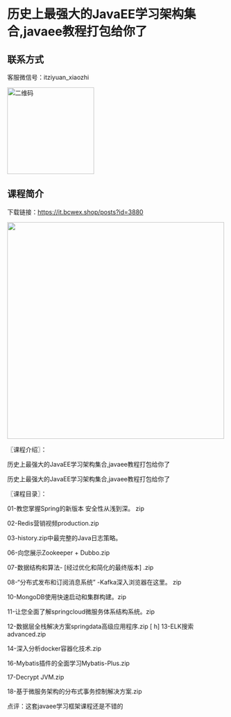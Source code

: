 # 历史上最强大的JavaEE学习架构集合,javaee教程打包给你了

## 联系方式

客服微信号：itziyuan_xiaozhi

<img src="https://ziyuanyun.oss-cn-guangzhou.aliyuncs.com/common/20240614073449/666b82192834a.jpg" width="200" height="200" alt="二维码">

## 课程简介

下载链接：https://it.bcwex.shop/posts?id=3880

<img src="https://ziyuanyun.oss-cn-guangzhou.aliyuncs.com/yun/20240515185405/6644944d1574e.jpg" width="500" alt="">

  〖课程介绍〗：

 历史上最强大的JavaEE学习架构集合,javaee教程打包给你了

 历史上最强大的JavaEE学习架构集合,javaee教程打包给你了



 〖课程目录〗：

 01-教您掌握Spring的新版本 安全性从浅到深。 zip

 02-Redis营销视频production.zip

 03-history.zip中最完整的Java日志策略。

 06-向您展示Zookeeper + Dubbo.zip

 07-数据结构和算法- [经过优化和简化的最终版本] .zip

 08-“分布式发布和订阅消息系统” -Kafka深入浏览器在这里。 zip

 10-MongoDB使用快速启动和集群构建。zip

 11-让您全面了解springcloud微服务体系结构系统。zip

 12-数据层全栈解决方案springdata高级应用程序.zip [ h] 13-ELK搜索advanced.zip

 14-深入分析docker容器化技术.zip

 16-Mybatis插件的全面学习Mybatis-Plus.zip

 17-Decrypt JVM.zip

 18-基于微服务架构的分布式事务控制解决方案.zip

 点评：这套javaee学习框架课程还是不错的

  